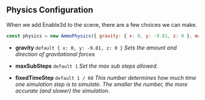 ## Physics Configuration

When we add Enable3d to the scene, there are a few choices we can make.

```js
const physics = new AmmoPhysics({ gravity: { x: 0, y: -9.81, z: 0 }, maxSubSteps: 1, fixedTimeStep: 1 / 60 })
```

- **gravity** `default { x: 0, y: -9.81, z: 0 }` _Sets the amount and direction of gravitational forces_

- **maxSubSteps** `default 1` _Set the max sub steps allowed._

- **fixedTimeStep** `default 1 / 60` _This number determines how much time one simulation step is to simulate. The smaller the number, the more accurate (and slower) the simulation._
